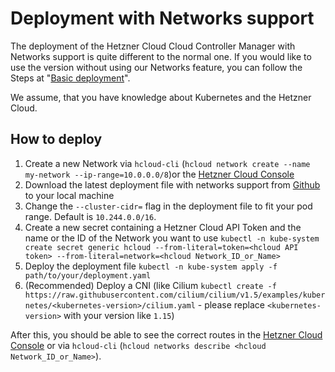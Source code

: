 # Deployment with Networks support

The deployment of the Hetzner Cloud Cloud Controller Manager with Networks support is quite different to the normal one. If you would like to use the version without using our Networks feature, you can follow the Steps at "[Basic deployment](../README.md#deployment)".

We assume, that you have knowledge about Kubernetes and the Hetzner Cloud.

## How to deploy
 1. Create a new Network via `hcloud-cli` (`hcloud network create --name my-network --ip-range=10.0.0.0/8`)or the [Hetzner Cloud Console](https://console.hetzner.cloud)
 2. Download the latest deployment file with networks support from [Github](https://github.com/hetznercloud/hcloud-cloud-controller-manager/tree/master/deploy) to your local machine
 3. Change the `--cluster-cidr=` flag in the deployment file to fit your pod range. Default is `10.244.0.0/16`.
 4. Create a new secret containing a Hetzner Cloud API Token and the name or the ID of the Network you want to use `kubectl -n kube-system create secret generic hcloud --from-literal=token=<hcloud API token> --from-literal=network=<hcloud Network_ID_or_Name>`
 5. Deploy the deployment file `kubectl -n kube-system apply -f path/to/your/deployment.yaml`
 6. (Recommended) Deploy a CNI (like Cilium `kubectl create -f https://raw.githubusercontent.com/cilium/cilium/v1.5/examples/kubernetes/<kubernetes-version>/cilium.yaml` - please replace `<kubernetes-version>` with your version like `1.15`)
 
After this, you should be able to see the correct routes in the [Hetzner Cloud Console](https://console.hetzner.cloud) or via `hcloud-cli` (`hcloud networks describe <hcloud Network_ID_or_Name>`).
